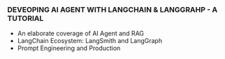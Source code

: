 ### DEVEOPING AI AGENT WITH LANGCHAIN & LANGGRAHP - A TUTORIAL 
- An elaborate coverage of AI Agent and RAG 
- LangChain Ecosystem: LangSmith and LangGraph 
- Prompt Engineering and Production 





